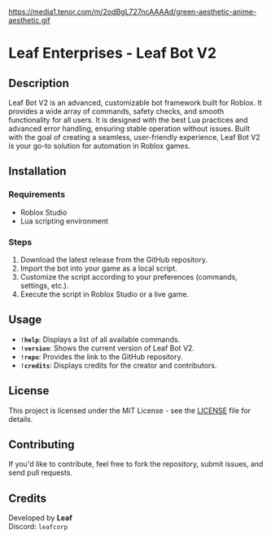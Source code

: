 https://media1.tenor.com/m/2odBgL727ncAAAAd/green-aesthetic-anime-aesthetic.gif
# Leaf Enterprises - Leaf Bot V2

## Description
Leaf Bot V2 is an advanced, customizable bot framework built for Roblox. It provides a wide array of commands, safety checks, and smooth functionality for all users. It is designed with the best Lua practices and advanced error handling, ensuring stable operation without issues. Built with the goal of creating a seamless, user-friendly experience, Leaf Bot V2 is your go-to solution for automation in Roblox games.

## Installation
### Requirements
- Roblox Studio
- Lua scripting environment

### Steps
1. Download the latest release from the GitHub repository.
2. Import the bot into your game as a local script.
3. Customize the script according to your preferences (commands, settings, etc.).
4. Execute the script in Roblox Studio or a live game.

## Usage
- **`!help`**: Displays a list of all available commands.
- **`!version`**: Shows the current version of Leaf Bot V2.
- **`!repo`**: Provides the link to the GitHub repository.
- **`!credits`**: Displays credits for the creator and contributors.

## License
This project is licensed under the MIT License - see the [LICENSE](./LICENSE) file for details.

## Contributing
If you'd like to contribute, feel free to fork the repository, submit issues, and send pull requests.

## Credits
Developed by **Leaf**  
Discord: `leafcorp`
